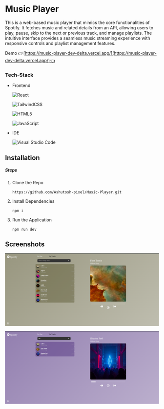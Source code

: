# Music Player

This is a web-based music player that mimics the core functionalities of Spotify. It fetches music and related details from an API, allowing users to play, pause, skip to the next or previous track, and manage playlists. The intuitive interface provides a seamless music streaming experience with responsive controls and playlist management features.

Demo   👉[https://music-player-dev-delta.vercel.app/](https://music-player-dev-delta.vercel.app/)👈




### Tech-Stack

- Frontend
  
  ![React](https://img.shields.io/badge/react-%2320232a.svg?style=for-the-badge&logo=react&logoColor=%2361DAFB)
  
  ![TailwindCSS](https://img.shields.io/badge/tailwindcss-%2338B2AC.svg?style=for-the-badge&logo=tailwind-css&logoColor=white)
  
  ![HTML5](https://img.shields.io/badge/html5-%23E34F26.svg?style=for-the-badge&logo=html5&logoColor=white)
  
  ![JavaScript](https://img.shields.io/badge/javascript-%23323330.svg?style=for-the-badge&logo=javascript&logoColor=%23F7DF1E)

- IDE
  
  ![Visual Studio Code](https://img.shields.io/badge/Visual%20Studio%20Code-0078d7.svg?style=for-the-badge&logo=visual-studio-code&logoColor=white)



## Installation

##### Steps

1. Clone the Repo
   
   ```
   https://github.com/Ashutosh-pixel/Music-Player.git
   ```

2. Install Dependencies
   
   ```
   npm i
   ```

3. Run the Application
   
   ```
   npm run dev
   ```



## Screenshots

![](https://raw.githubusercontent.com/Ashutosh-pixel/Music-Player/main/Screenshot%20from%202024-09-04%2014-59-02.png?token=GHSAT0AAAAAACW5C4QXUNGW2KVLAELIOH6KZWYFNGA)

![](https://raw.githubusercontent.com/Ashutosh-pixel/Music-Player/main/Screenshot%20from%202024-09-04%2015-00-19.png?token=GHSAT0AAAAAACW5C4QXI5S2LXNFQE3NW4YKZWYFNWQ)
